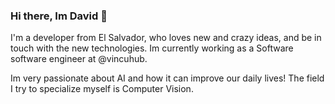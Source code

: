 ### Hi there, Im David 👋
I'm a developer from El Salvador, who loves new and crazy ideas, and be in touch with the new technologies. Im currently working as a Software software engineer at @vincuhub.

Im very passionate about AI and how it can improve our daily lives! The field I try to specialize myself is Computer Vision.


<!--
**davequinta/davequinta** is a ✨ _special_ ✨ repository because its `README.md` (this file) appears on your GitHub profile.

Here are some ideas to get you started:

- 🔭 I’m currently working on ...
- 🌱 I’m currently learning ...
- 👯 I’m looking to collaborate on ...
- 🤔 I’m looking for help with ...
- 💬 Ask me about ...
- 📫 How to reach me: ...
- 😄 Pronouns: ...
- ⚡ Fun fact: ...
-->
